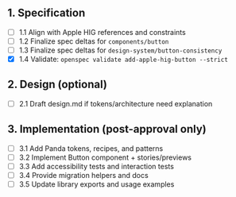 ## 1. Specification
- [ ] 1.1 Align with Apple HIG references and constraints
- [ ] 1.2 Finalize spec deltas for `components/button`
- [ ] 1.3 Finalize spec deltas for `design-system/button-consistency`
- [x] 1.4 Validate: `openspec validate add-apple-hig-button --strict`

## 2. Design (optional)
- [ ] 2.1 Draft design.md if tokens/architecture need explanation

## 3. Implementation (post-approval only)
- [ ] 3.1 Add Panda tokens, recipes, and patterns
- [ ] 3.2 Implement Button component + stories/previews
- [ ] 3.3 Add accessibility tests and interaction tests
- [ ] 3.4 Provide migration helpers and docs
- [ ] 3.5 Update library exports and usage examples
